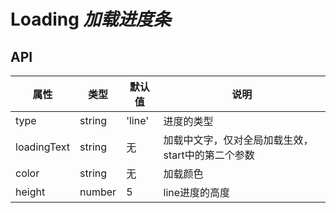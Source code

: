 # Loading *加载进度条*

<example />

## API

| 属性 | 类型 | 默认值 | 说明 |
| --- | --- | --- | --- |
| type | string | 'line' | 进度的类型 |
| loadingText | string | 无 | 加载中文字，仅对全局加载生效，start中的第二个参数 |
| color | string | 无 | 加载颜色 |
| height | number | 5 | line进度的高度 |
